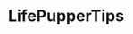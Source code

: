 ---
title: LifePupperTips
crosslinks:
- livven
- aww
- goldenretrievers
- lookatmydog
- rarepuppers
- surrealmemes
- foxes
- redpuppers
- Birdswithhats
- Blep
- CatGifs
- Dachshund
- FunnyandSad
- all
---
